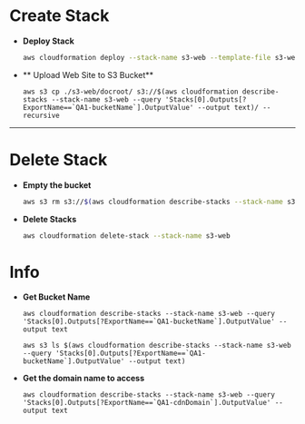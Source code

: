 # Create Stack
- **Deploy Stack**
    ```bash
    aws cloudformation deploy --stack-name s3-web --template-file s3-web/cdnBucket.yml --parameter-overrides EnvironmentName=QA1
    ```

- ** Upload Web Site to S3 Bucket**
    ```s3
    aws s3 cp ./s3-web/docroot/ s3://$(aws cloudformation describe-stacks --stack-name s3-web --query 'Stacks[0].Outputs[?ExportName==`QA1-bucketName`].OutputValue' --output text)/ --recursive
    ```
---
# Delete Stack
- **Empty the bucket**
    ```bash
    aws s3 rm s3://$(aws cloudformation describe-stacks --stack-name s3-web --query 'Stacks[0].Outputs[?ExportName==`QA1-bucketName`].OutputValue' --output text) --recursive
    ```
- **Delete Stacks**
    ```bash
    aws cloudformation delete-stack --stack-name s3-web
    ```

# Info
- **Get Bucket Name**
    ```s3
    aws cloudformation describe-stacks --stack-name s3-web --query 'Stacks[0].Outputs[?ExportName==`QA1-bucketName`].OutputValue' --output text

    aws s3 ls $(aws cloudformation describe-stacks --stack-name s3-web --query 'Stacks[0].Outputs[?ExportName==`QA1-bucketName`].OutputValue' --output text)
    ```
- **Get the domain name to access**
    ```s3
    aws cloudformation describe-stacks --stack-name s3-web --query 'Stacks[0].Outputs[?ExportName==`QA1-cdnDomain`].OutputValue' --output text
    ```